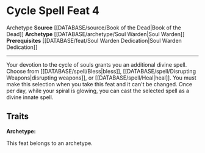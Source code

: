 ﻿---
feat: Cycle Spell
id: '3467'
level: '4'
name: Cycle Spell
prerequisite: '[[DATABASE/feat/Soul Warden Dedication|Soul Warden Dedication]]'
rarity: Common
source: '[[DATABASE/source/Book of the Dead|Book of the Dead]]'
trait:
- '[[DATABASE/trait/Archetype|Archetype]]'
type: Feat

---
# Cycle Spell <span class="item-type">Feat 4</span>

<span class="item-trait">Archetype</span>
**Source** [[DATABASE/source/Book of the Dead|Book of the Dead]]
**Archetype** [[DATABASE/archetype/Soul Warden|Soul Warden]]
**Prerequisites** [[DATABASE/feat/Soul Warden Dedication|Soul Warden Dedication]]

---
Your devotion to the cycle of souls grants you an additional divine spell. Choose from [[DATABASE/spell/Bless|bless]], [[DATABASE/spell/Disrupting Weapons|disrupting weapons]], or [[DATABASE/spell/Heal|heal]]. You must make this selection when you take this feat and it can't be changed. Once per day, while your spiral is glowing, you can cast the selected spell as a divine innate spell.

## Traits

**Archetype:**

This feat belongs to an archetype.